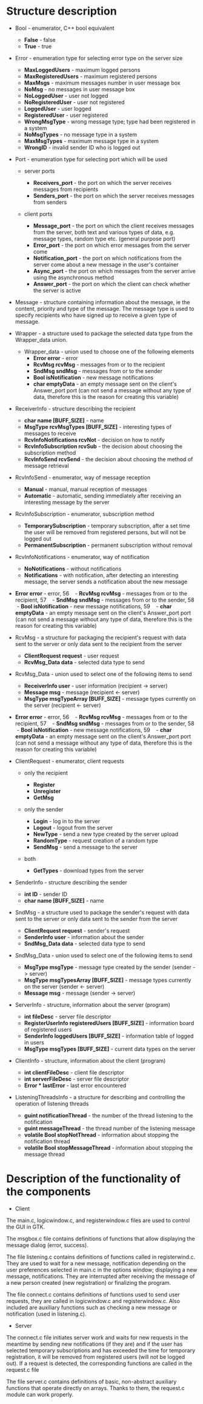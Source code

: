 Structure description
=======================


- Bool - enumerator, C++ bool equivalent
  - **False** - false
  - **True** - true



- Error - enumeration type for selecting error type on the server size
  - **MaxLoggedUsers** - maximum logged persons
  - **MaxRegisteredUsers** - maximum registered persons
  - **MaxMsgs** - maximum messages number in user message box
  - **NoMsg** - no messages in user message box
  - **NoLoggedUser** - user not logged
  - **NoRegisteredUser** - user not registered
  - **LoggedUser** - user logged
  - **RegisteredUser** - user registered
  - **WrongMsgType** - wrong message type; type had been registered in a system
  - **NoMsgTypes** - no message type in a system
  - **MaxMsgTypes** - maximum message type in a system
  - **WrongID** - invalid sender ID who is logged out




- Port - enumeration type for selecting port which will be used
  - server ports
    - **Receivers_port** - the port on which the server receives messages from recipients
    - **Senders_port** - the port on which the server receives messages from senders

  - client ports
    - **Message_port** - the port on which the client receives messages from the server, both text and various types of data, e.g. message types, random type etc. (general purpose port)
    - **Error_port** - the port on which error messages from the server come
    - **Notification_port** - the port on which notifications from the server come about a new message in the user's container
    - **Async_port** - the port on which messages from the server arrive using the asynchronous method
    - **Answer_port** - the port on which the client can check whether the server is active





- Message - structure containing information about the message, ie the content, priority and type of the message.
The message type is used to specify recipients who have signed up to receive a given type of message.







- Wrapper - a structure used to package the selected data type from the Wrapper_data union.
  - Wrapper_data - union used to choose one of the following elements
    - **Error error** - error
    - **RcvMsg rcvMsg** - messages from or to the recipient
    - **SndMsg sndMsg** - messages from or to the sender
    - **Bool isNotification** - new message notifications
    - **char emptyData** - an empty message sent on the client's Answer_port port (can not send a message without any type of data, therefore this is the reason for creating this variable)



- ReceiverInfo - structure describing the recipient
  - **char name [BUFF_SIZE]** - name
  - **MsgType rcvMsgTypes [BUFF_SIZE]** - interesting types of messages to receive
  - **RcvInfoNotifications rcvNot** - decision on how to notify
  - **RcvInfoSubscription rcvSub** - the decision about choosing the subscription method
  - **RcvInfoSend rcvSend** - the decision about choosing the method of message retrieval





- RcvInfoSend - enumerator, way of message reception
  - **Manual** - manual, manual reception of messages
  - **Automatic** - automatic, sending immediately after receiving an interesting message by the server




- RcvInfoSubscription - enumerator, subscription method
  - **TemporarySubscription** - temporary subscription, after a set time the user will be removed from registered persons, but will not be logged out
  - **PermanentSubscription** - permanent subscription without removal




- RcvInfoNotifications - enumerator, way of notification
  - **NoNotifications** - without notifications
  - **Notifications** - with notification, after detecting an interesting message, the server sends a notification about the new message
- **Error error** - error,
56
    - **RcvMsg rcvMsg** - messages from or to the recipient,
57
    - **SndMsg sndMsg** - messages from or to the sender,
58
    - **Bool isNotification** - new message notifications,
59
    - **char emptyData** - an empty message sent on the client's Answer_port port (can not send a message without any type of data, therefore this is the reason for creating this variable)



- RcvMsg - a structure for packaging the recipient's request with data sent to the server or only data sent to the recipient from the server
  - **ClientRequest request** - user request
  - **RcvMsg_Data data** - selected data type to send



- RcvMsg_Data - union used to select one of the following items to send
  - **ReceiverInfo user** - user information (recipient -> server)
  - **Message msg** - message (recipient <- server)
  - **MsgType msgTypeArray [BUFF_SIZE]** - message types currently on the server (recipient <- server)



- **Error error** - error,
56
    - **RcvMsg rcvMsg** - messages from or to the recipient,
57
    - **SndMsg sndMsg** - messages from or to the sender,
58
    - **Bool isNotification** - new message notifications,
59
    - **char emptyData** - an empty message sent on the client's Answer_port port (can not send a message without any type of data, therefore this is the reason for creating this variable)
- ClientRequest - enumerator, client requests
  - only the recipient
    - **Register**
    - **Unregister**
    - **GetMsg**

  - only the sender
    - **Login** - log in to the server
    - **Logout** - logout from the server
    - **NewType** - send a new type created by the server upload
    - **RandomType** - request creation of a random type
    - **SendMsg** - send a message to the server

  - both
    - **GetTypes** - download types from the server





- SenderInfo - structure describing the sender
  - **int ID** - sender ID
  - **char name [BUFF_SIZE]** - name




- SndMsg - a structure used to package the sender's request with data sent to the server or only data sent to the sender from the server
  - **ClientRequest request** - sender's request
  - **SenderInfo user** - information about the sender
  - **SndMsg_Data data** - selected data type to send




- SndMsg_Data - union used to select one of the following items to send
  - **MsgType msgType** - message type created by the sender (sender -> server)
  - **MsgType msgTypesArray [BUFF_SIZE]** - message types currently on the server (sender <- server)
  - **Message msg** - message (sender -> server)





- ServerInfo - structure, information about the server (program)
  - **int fileDesc** - server file descriptor
  - **RegisterUserInfo registeredUsers [BUFF_SIZE]** - information board of registered users
  - **SenderInfo loggedUsers [BUFF_SIZE]** - information table of logged in users
  - **MsgType msgTypes [BUFF_SIZE]** - current data types on the server





- ClientInfo - structure, information about the client (program)
  - **int clientFileDesc** - client file descriptor
  - **int serverFileDesc** - server file descriptor
  - **Error * lastError** - last error encountered





- ListeningThreadsInfo - a structure for describing and controlling the operation of listening threads
  - **guint notificationThread** - the number of the thread listening to the notification
  - **guint messageThread** - the thread number of the listening message
  - **volatile Bool stopNotThread** - information about stopping the notification thread
  - **volatile Bool stopMessageThread** - information about stopping the message thread


Description of the functionality of the components
=======================

- Client




The main.c, logicwindow.c, and registerwindow.c files are used to control the GUI in GTK.

The msgbox.c file contains definitions of functions that allow displaying the message dialog (error, success).

The file listening.c contains definitions of functions called in registerwind.c. They are used to wait for a new message, notification depending on the user preferences selected in main.c in the options window; displaying a new message, notifications. They are interrupted after receiving the message of a new person created (new registration) or finalizing the program.

The file connect.c contains definitions of functions used to send user requests, they are called in logicwindow.c and registerwindow.c.
Also included are auxiliary functions such as checking a new message or notification (used in listening.c).




- Server


The connect.c file initiates server work and waits for new requests in the meantime by sending new notifications (if they are) and if the user has selected temporary subscriptions and has exceeded the time for temporary registration, it will be removed from registered users (will not be logged out). If a request is detected, the corresponding functions are called in the request.c file


The file server.c contains definitions of basic, non-abstract auxiliary functions that operate directly on arrays. Thanks to them, the request.c module can work properly.
